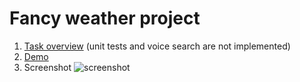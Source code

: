 # Fancy weather project
1. [Task overview](https://github.com/rolling-scopes-school/tasks/blob/master/tasks/fancy-weather.md) 
(unit tests and voice search are not implemented)
1. [Demo](https://weather-app-rsschool.netlify.com/)
1. Screenshot
![screenshot](https://user-images.githubusercontent.com/51874064/75384108-3ef22380-58e6-11ea-9c79-8d459e0014d4.JPG)

